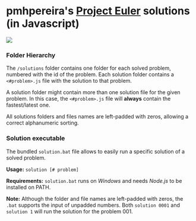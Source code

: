 pmhpereira's [Project Euler](http://projecteuler.net/) solutions (in Javascript)
====================================

![](https://projecteuler.net/profile/pmh.pereira.png)

### Folder Hierarchy
The `/solutions` folder contains one folder for each solved problem, numbered with the id of the problem.
Each solution folder contains a `<#problem>.js` file with the solution to that problem.

A solution folder might contain more than one solution file for the given problem. In this case, the `<#problem>.js` file will **always** contain the fastest/latest one.

All solutions folders and files names are left-padded with zeros, allowing a correct alphanumeric sorting.

### Solution executable
The bundled `solution.bat` file allows to easily run a specific solution of a solved problem.

**Usage:** `solution [# problem]`

**Requirements:** `solution.bat` runs on _Windows_ and needs _Node.js_ to be installed on PATH.

**Note:** Although the folder and file names are left-padded with zeros, the `.bat` supports the input of unpadded numbers. Both `solution 0001` and `solution 1` will run the solution for the problem 001.
